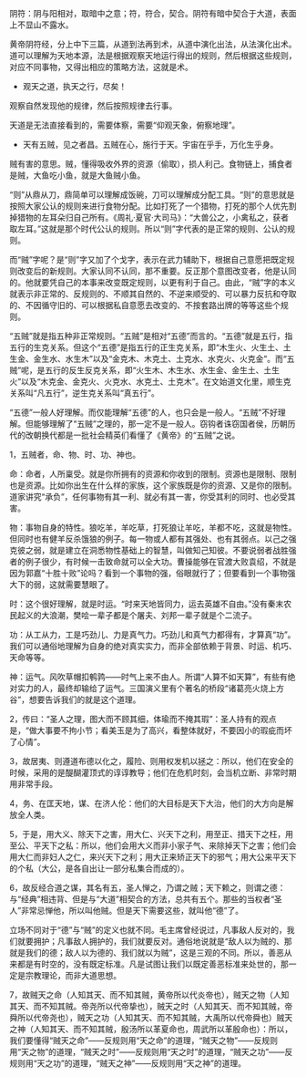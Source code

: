 阴符：阴与阳相对，取暗中之意；符，符合，契合。阴符有暗中契合于大道，表面上不显山不露水。

黄帝阴符经，分上中下三篇，从道到法再到术，从道中演化出法，从法演化出术。道可以理解为天地本源，法是根据观察天地运行得出的规则，然后根据这些规则，对应不同事物，又得出相应的策略方法，这就是术。

* 观天之道，执天之行，尽矣！

观察自然发现他的规律，然后按照规律去行事。

天道是无法直接看到的，需要体察，需要“仰观天象，俯察地理”。

* 天有五贼，见之者昌。五贼在心，施行于天。宇宙在乎手，万化生乎身。


贼有害的意思。贼，懂得吸收外界的资源（偷取），损人利己。食物链上，捕食者是贼，大鱼吃小鱼，就是大鱼贼小鱼。

“则”从鼎从刀，鼎简单可以理解成饭碗，刀可以理解成分配工具。“则”的意思就是按照大家公认的规则来进行食物分配。比如打死了一个猎物，打死的那个人优先割掉猎物的左耳朵归自己所有。《周礼·夏官·大司马》：“大兽公之，小禽私之，获者取左耳。”这就是那个时代公认的规则。所以“则”字代表的是正常的规则、公认的规则。

而“贼”字呢？是“则”字又加了个戈字，表示在武力辅助下，根据自己意愿把既定规则改变后的新规则。大家认同不认同，那不重要。反正那个意图改变者，他是认同的。他就要凭自己的本事来改变既定规则，以更有利于自己。由此，“贼”字的本义就表示非正常的、反规则的、不顺其自然的、不逆来顺受的、可以暴力反抗和夺取的、不因循守旧的、可以根据私自意愿去改变的、不按套路出牌的等等这些个规则。

“五贼”就是指五种非正常规则。“五贼”是相对“五德”而言的。“五德”就是五行，指五行的生克关系。但这个“五德”是指五行的正生克关系，即“木生火、火生土、土生金、金生水、水生木”以及“金克木、木克土、土克水、水克火、火克金”。而“五贼”呢，是五行的反生反克关系，即“火生木、木生水、水生金、金生土、土生火”以及“木克金、金克火、火克水、水克土、土克木”。在文始道文化里，顺生克关系叫“凡五行”，逆生克关系叫“真五行”。

“五德”一般人好理解。而仅能理解“五德”的人，也只会是一般人。“五贼”不好理解。但能够理解了“五贼”之理的，那一定不是一般人。窃钩者诛窃国者侯，历朝历代的改朝换代都是一批社会精英们看懂了《黄帝》的“五贼”之说。

1，五贼者，命、物、时、功、神也。

命：命者，人所稟受。就是你所拥有的资源和你收到的限制。资源也是限制、限制也是资源。比如你出生在什么样的家族，这个家族既是你的资源、又是你的限制。道家讲究“承负”，任何事物有其一利、就必有其一害，你受其利的同时、也必受其害。

物：事物自身的特性。狼吃羊，羊吃草，打死狼让羊吃，羊都不吃，这就是物性。但同时也有健羊反杀饿狼的例子。每一物或人都有其强处、也有其弱点。以己之强克彼之弱，就是建立在洞悉物性基础上的智慧，叫做知己知彼。不要说弱者战胜强者的例子很少，有时候一击致命就可以全大功。曹操能够在官渡大败袁绍，不就是因为郭嘉“十胜十败”论吗？看到一个事物的强，俗眼就行了；但要看到一个事物强大下的弱，这就需要慧眼了。

时：这个很好理解，就是时运。“时来天地皆同力，运去英雄不自由。”没有秦末农民起义的大浪潮，樊哙一辈子都是个屠夫、刘邦一辈子就是个二流子。

功：从工从力，工是巧劲儿、力是真气力。巧劲儿和真气力都得有，才算真“功”。我们可以通俗地理解为自身的绝对真实实力，而非全部依赖于背景、时运、机巧、天命等等。

神：运气。风吹草帽扣鹌鹑——时气上来不由人。所谓“人算不如天算”，有些有绝对实力的人，最终却输给了运气。三国演义里有个著名的桥段“诸葛亮火烧上方谷”，想要告诉我们的就是这个道理。

2，传曰：“圣人之理，图大而不顾其细，体瑜而不掩其瑕”：圣人持有的观点是，“做大事要不拘小节；看美玉是为了高兴，看整体就好，不要因小的瑕疵而坏了心情”。

3，故居夷、则遵道布德以化之，履险、则用权发机以拯之：所以，他们在安全的时候，采用的是醍醐灌顶式的谆谆教导；他们在危机时刻，会当机立断、非常时期用非常手段。

4，务、在匡天地，谋、在济人伦：他们的大目标是天下大治，他们的大方向是解放全人类。

5，于是，用大义、除天下之害，用大仁、兴天下之利，用至正、措天下之枉，用至公、平天下之私：所以，他们会用大义而非小家子气、来除掉天下之害；他们会用大仁而非妇人之仁，来兴天下之利；用大正来矫正天下的邪气；用大公来平天下的个私（大公，是各自出让一部分私集合而成的）。

6，故反经合道之谋，其名有五，圣人惮之，乃谓之贼；天下赖之，则谓之德：与“经典”相违背、但是与“大道”相契合的方法，总共有五个。那些的当权者“圣人”非常忌惮他，所以叫他贼。但是天下需要这些，就叫他“德”了。

立场不同对于“德”与“贼”的定义也就不同。毛主席曾经说过，凡事敌人反对的，我们就要拥护；凡事敌人拥护的，我们就要反对。通俗地说就是“敌人以为贼的、那就是我们的德；敌人以为德的、我们就以为贼”，这是三观的不同。所以，善恶从来都是有时空的，没有既定标准。凡是试图让我们以既定善恶标准来处世的，那一定是宗教理论，而非大道思想。

7，故贼天之命（人知其天、而不知其贼，黄帝所以代炎帝也），贼天之物（人知其天、而不知其贼。帝尧所以代帝挚也），贼天之时（人知其天、而不知其贼，帝舜所以代帝尧也），贼天之功（人知其天、而不知其贼，大禹所以代帝舜也）贼天之神（人知其天、而不知其贼，殷汤所以革夏命也，周武所以革殷命也）：所以，我们要懂得“贼天之命”——反规则用“天之命”的道理，“贼天之物”——反规则用“天之物”的道理，“贼天之时”——反规则用“天之时”的道理，“贼天之功”——反规则用“天之功”的道理，“贼天之神”——反规则用“天之神”的道理。
